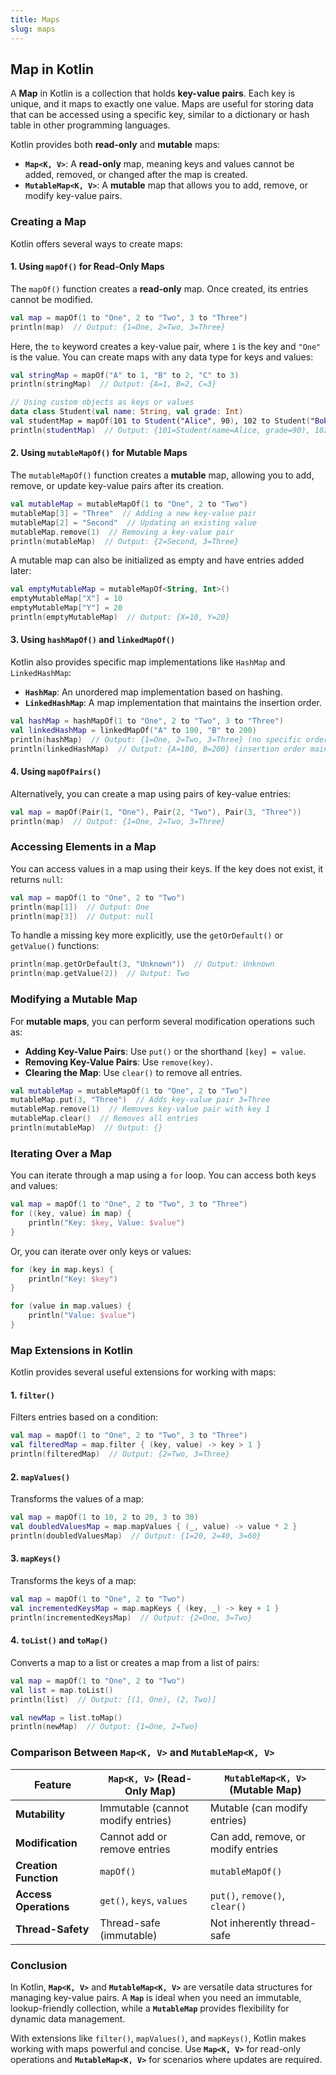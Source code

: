 ```yaml
---
title: Maps
slug: maps
---
```


## **Map in Kotlin**

A **Map** in Kotlin is a collection that holds **key-value pairs**. Each key is unique, and it maps to exactly one value. Maps are useful for storing data that can be accessed using a specific key, similar to a dictionary or hash table in other programming languages.

Kotlin provides both **read-only** and **mutable** maps:

- **`Map<K, V>`**: A **read-only** map, meaning keys and values cannot be added, removed, or changed after the map is created.
- **`MutableMap<K, V>`**: A **mutable** map that allows you to add, remove, or modify key-value pairs.


### **Creating a Map**

Kotlin offers several ways to create maps:

#### **1. Using `mapOf()` for Read-Only Maps**

The `mapOf()` function creates a **read-only** map. Once created, its entries cannot be modified.

```kotlin
val map = mapOf(1 to "One", 2 to "Two", 3 to "Three")
println(map)  // Output: {1=One, 2=Two, 3=Three}
```

Here, the `to` keyword creates a key-value pair, where `1` is the key and `"One"` is the value. You can create maps with any data type for keys and values:

```kotlin
val stringMap = mapOf("A" to 1, "B" to 2, "C" to 3)
println(stringMap)  // Output: {A=1, B=2, C=3}

// Using custom objects as keys or values
data class Student(val name: String, val grade: Int)
val studentMap = mapOf(101 to Student("Alice", 90), 102 to Student("Bob", 85))
println(studentMap)  // Output: {101=Student(name=Alice, grade=90), 102=Student(name=Bob, grade=85)}
```

#### **2. Using `mutableMapOf()` for Mutable Maps**

The `mutableMapOf()` function creates a **mutable** map, allowing you to add, remove, or update key-value pairs after its creation.

```kotlin
val mutableMap = mutableMapOf(1 to "One", 2 to "Two")
mutableMap[3] = "Three"  // Adding a new key-value pair
mutableMap[2] = "Second"  // Updating an existing value
mutableMap.remove(1)  // Removing a key-value pair
println(mutableMap)  // Output: {2=Second, 3=Three}
```

A mutable map can also be initialized as empty and have entries added later:

```kotlin
val emptyMutableMap = mutableMapOf<String, Int>()
emptyMutableMap["X"] = 10
emptyMutableMap["Y"] = 20
println(emptyMutableMap)  // Output: {X=10, Y=20}
```

#### **3. Using `hashMapOf()` and `linkedMapOf()`**

Kotlin also provides specific map implementations like `HashMap` and `LinkedHashMap`:

- **`HashMap`**: An unordered map implementation based on hashing.
- **`LinkedHashMap`**: A map implementation that maintains the insertion order.

```kotlin
val hashMap = hashMapOf(1 to "One", 2 to "Two", 3 to "Three")
val linkedHashMap = linkedMapOf("A" to 100, "B" to 200)
println(hashMap)  // Output: {1=One, 2=Two, 3=Three} (no specific order)
println(linkedHashMap)  // Output: {A=100, B=200} (insertion order maintained)
```

#### **4. Using `mapOfPairs()`**

Alternatively, you can create a map using pairs of key-value entries:

```kotlin
val map = mapOf(Pair(1, "One"), Pair(2, "Two"), Pair(3, "Three"))
println(map)  // Output: {1=One, 2=Two, 3=Three}
```


### **Accessing Elements in a Map**

You can access values in a map using their keys. If the key does not exist, it returns `null`:

```kotlin
val map = mapOf(1 to "One", 2 to "Two")
println(map[1])  // Output: One
println(map[3])  // Output: null
```

To handle a missing key more explicitly, use the `getOrDefault()` or `getValue()` functions:

```kotlin
println(map.getOrDefault(3, "Unknown"))  // Output: Unknown
println(map.getValue(2))  // Output: Two
```


### **Modifying a Mutable Map**

For **mutable maps**, you can perform several modification operations such as:

- **Adding Key-Value Pairs**: Use `put()` or the shorthand `[key] = value`.
- **Removing Key-Value Pairs**: Use `remove(key)`.
- **Clearing the Map**: Use `clear()` to remove all entries.

```kotlin
val mutableMap = mutableMapOf(1 to "One", 2 to "Two")
mutableMap.put(3, "Three")  // Adds key-value pair 3=Three
mutableMap.remove(1)  // Removes key-value pair with key 1
mutableMap.clear()  // Removes all entries
println(mutableMap)  // Output: {}
```


### **Iterating Over a Map**

You can iterate through a map using a `for` loop. You can access both keys and values:

```kotlin
val map = mapOf(1 to "One", 2 to "Two", 3 to "Three")
for ((key, value) in map) {
    println("Key: $key, Value: $value")
}
```

Or, you can iterate over only keys or values:

```kotlin
for (key in map.keys) {
    println("Key: $key")
}

for (value in map.values) {
    println("Value: $value")
}
```


### **Map Extensions in Kotlin**

Kotlin provides several useful extensions for working with maps:

#### **1. `filter()`**
Filters entries based on a condition:

```kotlin
val map = mapOf(1 to "One", 2 to "Two", 3 to "Three")
val filteredMap = map.filter { (key, value) -> key > 1 }
println(filteredMap)  // Output: {2=Two, 3=Three}
```

#### **2. `mapValues()`**
Transforms the values of a map:

```kotlin
val map = mapOf(1 to 10, 2 to 20, 3 to 30)
val doubledValuesMap = map.mapValues { (_, value) -> value * 2 }
println(doubledValuesMap)  // Output: {1=20, 2=40, 3=60}
```

#### **3. `mapKeys()`**
Transforms the keys of a map:

```kotlin
val map = mapOf(1 to "One", 2 to "Two")
val incrementedKeysMap = map.mapKeys { (key, _) -> key + 1 }
println(incrementedKeysMap)  // Output: {2=One, 3=Two}
```

#### **4. `toList()` and `toMap()`**
Converts a map to a list or creates a map from a list of pairs:

```kotlin
val map = mapOf(1 to "One", 2 to "Two")
val list = map.toList()
println(list)  // Output: [(1, One), (2, Two)]

val newMap = list.toMap()
println(newMap)  // Output: {1=One, 2=Two}
```


### **Comparison Between `Map<K, V>` and `MutableMap<K, V>`**

| **Feature**             | **`Map<K, V>` (Read-Only Map)**      | **`MutableMap<K, V>` (Mutable Map)**    |
|-------------------------|-------------------------------------|-----------------------------------------|
| **Mutability**          | Immutable (cannot modify entries)   | Mutable (can modify entries)          |
| **Modification**        | Cannot add or remove entries        | Can add, remove, or modify entries     |
| **Creation Function**   | `mapOf()`                           | `mutableMapOf()`                       |
| **Access Operations**   | `get()`, `keys`, `values`           | `put()`, `remove()`, `clear()`         |
| **Thread-Safety**       | Thread-safe (immutable)             | Not inherently thread-safe             |


### **Conclusion**

In Kotlin, **`Map<K, V>`** and **`MutableMap<K, V>`** are versatile data structures for managing key-value pairs. A **`Map`** is ideal when you need an immutable, lookup-friendly collection, while a **`MutableMap`** provides flexibility for dynamic data management.

With extensions like `filter()`, `mapValues()`, and `mapKeys()`, Kotlin makes working with maps powerful and concise. Use **`Map<K, V>`** for read-only operations and **`MutableMap<K, V>`** for scenarios where updates are required.

